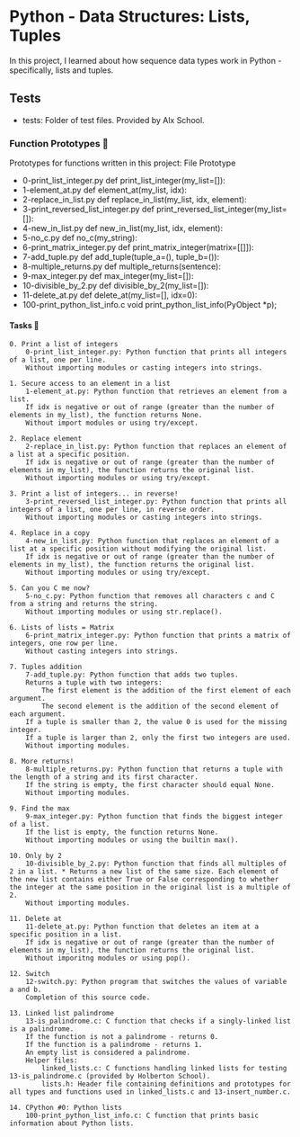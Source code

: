 # Python - Data Structures: Lists, Tuples

In this project, I learned about how sequence data types work in Python - specifically, lists and tuples.

## Tests

*  tests: Folder of test files. Provided by Alx  School.

###  Function Prototypes 💾

Prototypes for functions written in this project:
File 	                Prototype
+ 0-print_list_integer.py 	def print_list_integer(my_list=[]):
+ 1-element_at.py 	def element_at(my_list, idx):
+  2-replace_in_list.py 	def replace_in_list(my_list, idx, element):
+ 3-print_reversed_list_integer.py 	def print_reversed_list_integer(my_list=[]):
+ 4-new_in_list.py 	def new_in_list(my_list, idx, element):
+ 5-no_c.py 	def no_c(my_string):
+ 6-print_matrix_integer.py 	def print_matrix_integer(matrix=[[]]):
+ 7-add_tuple.py 	def add_tuple(tuple_a=(), tuple_b=()):
+ 8-multiple_returns.py 	def multiple_returns(sentence):
+ 9-max_integer.py 	def max_integer(my_list=[]):
+ 10-divisible_by_2.py 	def divisible_by_2(my_list=[]):
+ 11-delete_at.py 	def delete_at(my_list=[], idx=0):
+ 100-print_python_list_info.c 	void print_python_list_info(PyObject *p);

#### Tasks 📃



    0. Print a list of integers
        0-print_list_integer.py: Python function that prints all integers of a list, one per line.
        Without importing modules or casting integers into strings.

    1. Secure access to an element in a list
        1-element_at.py: Python function that retrieves an element from a list.
        If idx is negative or out of range (greater than the number of elements in my_list), the function returns None.
        Without import modules or using try/except.

    2. Replace element
        2-replace_in_list.py: Python function that replaces an element of a list at a specific position.
        If idx is negative or out of range (greater than the number of elements in my_list), the function returns the original list.
        Without importing modules or using try/except.

    3. Print a list of integers... in reverse!
        3-print_reversed_list_integer.py: Python function that prints all integers of a list, one per line, in reverse order.
        Without importing modules or casting integers into strings.

    4. Replace in a copy
        4-new_in_list.py: Python function that replaces an element of a list at a specific position without modifying the original list.
        If idx is negative or out of range (greater than the number of elements in my_list), the function returns the original list.
        Without importing modules or using try/except.

    5. Can you C me now?
        5-no_c.py: Python function that removes all characters c and C from a string and returns the string.
        Without importing modules or using str.replace().

    6. Lists of lists = Matrix
        6-print_matrix_integer.py: Python function that prints a matrix of integers, one row per line.
        Without casting integers into strings.

    7. Tuples addition
        7-add_tuple.py: Python function that adds two tuples.
        Returns a tuple with two integers:
            The first element is the addition of the first element of each argument.
            The second element is the addition of the second element of each argument.
        If a tuple is smaller than 2, the value 0 is used for the missing integer.
        If a tuple is larger than 2, only the first two integers are used.
        Without importing modules.

    8. More returns!
        8-multiple_returns.py: Python function that returns a tuple with the length of a string and its first character.
        If the string is empty, the first character should equal None.
        Without importing modules.

    9. Find the max
        9-max_integer.py: Python function that finds the biggest integer of a list.
        If the list is empty, the function returns None.
        Without importing modules or using the builtin max().

    10. Only by 2
        10-divisible_by_2.py: Python function that finds all multiples of 2 in a list. * Returns a new list of the same size. Each element of the new list contains either True or False corresponding to whether the integer at the same position in the original list is a multiple of 2.
        Without importing modules.

    11. Delete at
        11-delete_at.py: Python function that deletes an item at a specific position in a list.
        If idx is negative or out of range (greater than the number of elements in my_list), the function returns the original list.
        Without imporitng modules or using pop().

    12. Switch
        12-switch.py: Python program that switches the values of variable a and b.
        Completion of this source code.

    13. Linked list palindrome
        13-is_palindrome.c: C function that checks if a singly-linked list is a palindrome.
        If the function is not a palindrome - returns 0.
        If the function is a palindrome - returns 1.
        An empty list is considered a palindrome.
        Helper files:
            linked_lists.c: C functions handling linked lists for testing 13-is_palindrome.c (provided by Holberton School).
            lists.h: Header file containing definitions and prototypes for all types and functions used in linked_lists.c and 13-insert_number.c.

    14. CPython #0: Python lists
        100-print_python_list_info.c: C function that prints basic information about Python lists.

